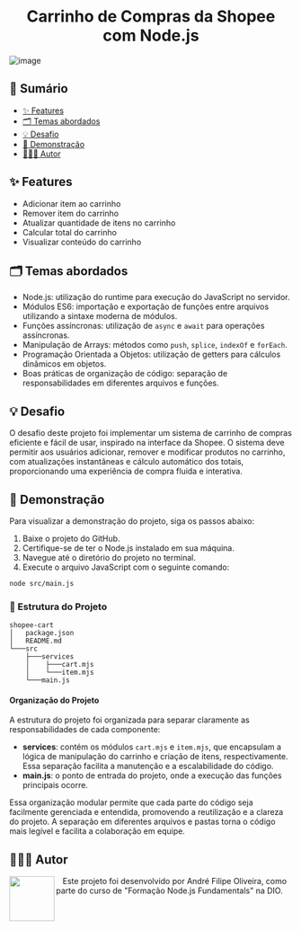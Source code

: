 <h1 align="center">Carrinho de Compras da Shopee com Node.js</h1>

![image](https://github.com/andrefods1993/andrefods1993-dio.me_NodeJS_modulo_2/assets/132412680/882c50a9-8eed-4225-83c9-bb4926e214c0)

## 📎 Sumário

-   [✨ Features](#features)
-   [🗂️ Temas abordados](#topics)
-   [💡 Desafio](#challenges)
-   [🚀 Demonstração](#demo)
-   [🧑🏾‍💻 Autor](#author)

<h2 id="features">✨ Features</h2>

-   Adicionar item ao carrinho
-   Remover item do carrinho
-   Atualizar quantidade de itens no carrinho
-   Calcular total do carrinho
-   Visualizar conteúdo do carrinho

<h2 id="topics">🗂️ Temas abordados</h2>

-   Node.js: utilização do runtime para execução do JavaScript no servidor.
-   Módulos ES6: importação e exportação de funções entre arquivos utilizando a sintaxe moderna de módulos.
-   Funções assíncronas: utilização de `async` e `await` para operações assíncronas.
-   Manipulação de Arrays: métodos como `push`, `splice`, `indexOf` e `forEach`.
-   Programação Orientada a Objetos: utilização de getters para cálculos dinâmicos em objetos.
-   Boas práticas de organização de código: separação de responsabilidades em diferentes arquivos e funções.

<h2 id="challenges">💡 Desafio</h2>

O desafio deste projeto foi implementar um sistema de carrinho de compras eficiente e fácil de usar, inspirado na interface da Shopee. O sistema deve permitir aos usuários adicionar, remover e modificar produtos no carrinho, com atualizações instantâneas e cálculo automático dos totais, proporcionando uma experiência de compra fluida e interativa.

<h2 id="demo">🚀 Demonstração</h2>

Para visualizar a demonstração do projeto, siga os passos abaixo:

1. Baixe o projeto do GitHub.
2. Certifique-se de ter o Node.js instalado em sua máquina.
3. Navegue até o diretório do projeto no terminal.
4. Execute o arquivo JavaScript com o seguinte comando:

```bash
node src/main.js
```

### 📁 Estrutura do Projeto

```
shopee-cart
│   package.json
│   README.md
└───src
    ├───services
    │    ├───cart.mjs
    │    └───item.mjs
    └───main.js
```

#### Organização do Projeto

A estrutura do projeto foi organizada para separar claramente as responsabilidades de cada componente:

-   **services**: contém os módulos `cart.mjs` e `item.mjs`, que encapsulam a lógica de manipulação do carrinho e criação de itens, respectivamente. Essa separação facilita a manutenção e a escalabilidade do código.
-   **main.js**: o ponto de entrada do projeto, onde a execução das funções principais ocorre.

Essa organização modular permite que cada parte do código seja facilmente gerenciada e entendida, promovendo a reutilização e a clareza do projeto. A separação em diferentes arquivos e pastas torna o código mais legível e facilita a colaboração em equipe.

<h2 id="author">🧑🏾‍💻 Autor</h2>

<p>
    <img align=left margin=10 width=80 src="https://avatars.githubusercontent.com/u/132412680?v=4"/>
    <p>&nbsp&nbsp&nbspEste projeto foi desenvolvido por André Filipe Oliveira, como parte do curso de "Formação Node.js Fundamentals" na DIO.<br>
</p>
